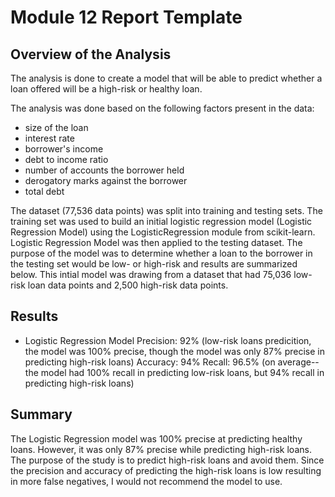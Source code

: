 # Module 12 Report Template

## Overview of the Analysis

The analysis is done to create a model that will be able to predict whether a loan offered will be a high-risk or healthy loan.

The analysis was done based on the following factors present in the data:
* size of the loan
* interest rate
* borrower's income
* debt to income ratio
* number of accounts the borrower held
* derogatory marks against the borrower
* total debt

The dataset (77,536 data points) was split into training and testing sets. The training set was used to build an initial logistic regression model (Logistic Regression Model) using the LogisticRegression module from scikit-learn. Logistic Regression Model was then applied to the testing dataset. The purpose of the model was to determine whether a loan to the borrower in the testing set would be low- or high-risk and results are summarized below. This intial model was drawing from a dataset that had 75,036 low-risk loan data points and 2,500 high-risk data points. 

## Results


* Logistic Regression Model
Precision: 92% (low-risk loans predicition, the model was 100% precise, though the model was only 87% precise in predicting high-risk loans)
Accuracy: 94%
Recall: 96.5% (on average--the model had 100% recall in predicting low-risk loans, but 94% recall in predicting high-risk loans)


## Summary

The Logistic Regression model was 100% precise at predicting healthy loans. However, it was only 87% precise while predicting high-risk loans. The purpose of the study is to predict high-risk loans and avoid them. Since the precision and accuracy of predicting the high-risk loans is low resulting in more false negatives, I would not recommend the model to use.
